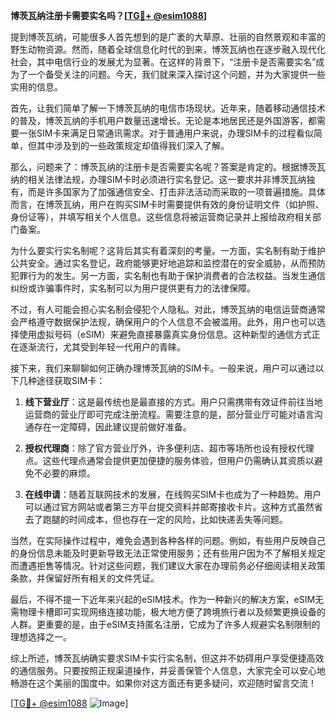 **博茨瓦纳注册卡需要实名吗？[[TG💪+ @esim1088](https://t.me/s/esim1088)]**

提到博茨瓦纳，可能很多人首先想到的是广袤的大草原、壮丽的自然景观和丰富的野生动物资源。然而，随着全球信息化时代的到来，博茨瓦纳也在逐步融入现代化社会，其中电信行业的发展尤为显著。在这样的背景下，“注册卡是否需要实名”成为了一个备受关注的问题。今天，我们就来深入探讨这个问题，并为大家提供一些实用的信息。

首先，让我们简单了解一下博茨瓦纳的电信市场现状。近年来，随着移动通信技术的普及，博茨瓦纳的手机用户数量迅速增长。无论是本地居民还是外国游客，都需要一张SIM卡来满足日常通讯需求。对于普通用户来说，办理SIM卡的过程看似简单，但其中涉及到的一些政策规定却值得我们深入了解。

那么，问题来了：博茨瓦纳的注册卡是否需要实名呢？答案是肯定的。根据博茨瓦纳的相关法律法规，办理SIM卡时必须进行实名登记。这一要求并非博茨瓦纳独有，而是许多国家为了加强通信安全、打击非法活动而采取的一项普遍措施。具体而言，在博茨瓦纳，用户在购买SIM卡时需要提供有效的身份证明文件（如护照、身份证等），并填写相关个人信息。这些信息将被运营商记录并上报给政府相关部门备案。

为什么要实行实名制呢？这背后其实有着深刻的考量。一方面，实名制有助于维护公共安全。通过实名登记，政府能够更好地追踪和监控潜在的安全威胁，从而预防犯罪行为的发生。另一方面，实名制也有助于保护消费者的合法权益。当发生通信纠纷或诈骗事件时，实名制可以为用户提供更有力的法律保障。

不过，有人可能会担心实名制会侵犯个人隐私。对此，博茨瓦纳的电信运营商通常会严格遵守数据保护法规，确保用户的个人信息不会被滥用。此外，用户也可以选择使用虚拟号码（eSIM）来避免直接暴露真实身份信息。这种新型的通信方式正在逐渐流行，尤其受到年轻一代用户的青睐。

接下来，我们来聊聊如何正确办理博茨瓦纳的SIM卡。一般来说，用户可以通过以下几种途径获取SIM卡：

1. **线下营业厅**：这是最传统也是最直接的方式。用户只需携带有效证件前往当地运营商的营业厅即可完成注册流程。需要注意的是，部分营业厅可能对语言沟通存在一定障碍，因此建议提前做好准备。
   
2. **授权代理商**：除了官方营业厅外，许多便利店、超市等场所也设有授权代理点。这些代理点通常会提供更加便捷的服务体验，但用户仍需确认其资质以避免不必要的麻烦。

3. **在线申请**：随着互联网技术的发展，在线购买SIM卡也成为了一种趋势。用户可以通过官方网站或者第三方平台提交资料并邮寄接收卡片。这种方式虽然省去了跑腿的时间成本，但也存在一定的风险，比如快递丢失等问题。

当然，在实际操作过程中，难免会遇到各种各样的问题。例如，有些用户反映自己的身份信息未能及时更新导致无法正常使用服务；还有些用户因为不了解相关规定而遭遇拒售等情况。针对这些问题，我们建议大家在办理前务必仔细阅读相关政策条款，并保留好所有相关的文件凭证。

最后，不得不提一下近年来兴起的eSIM技术。作为一种新兴的解决方案，eSIM无需物理卡槽即可实现网络连接功能，极大地方便了跨境旅行者以及频繁更换设备的人群。更重要的是，由于eSIM支持匿名注册，它成为了许多人规避实名制限制的理想选择之一。

综上所述，博茨瓦纳确实要求SIM卡实行实名制，但这并不妨碍用户享受便捷高效的通信服务。只要按照正规渠道操作，并妥善保管个人信息，大家完全可以安心地畅游在这个美丽的国度中。如果你对这方面还有更多疑问，欢迎随时留言交流！

[[TG💪+ @esim1088](https://t.me/s/esim1088) ![Image](https://i.postimg.cc/4NQfJmqS/Snipaste-2025-05-13-00-14-12.png)]